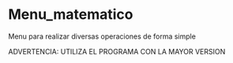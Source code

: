 # Menu_matematico
Menu para realizar diversas operaciones de forma simple

ADVERTENCIA: UTILIZA EL PROGRAMA CON LA MAYOR VERSION

